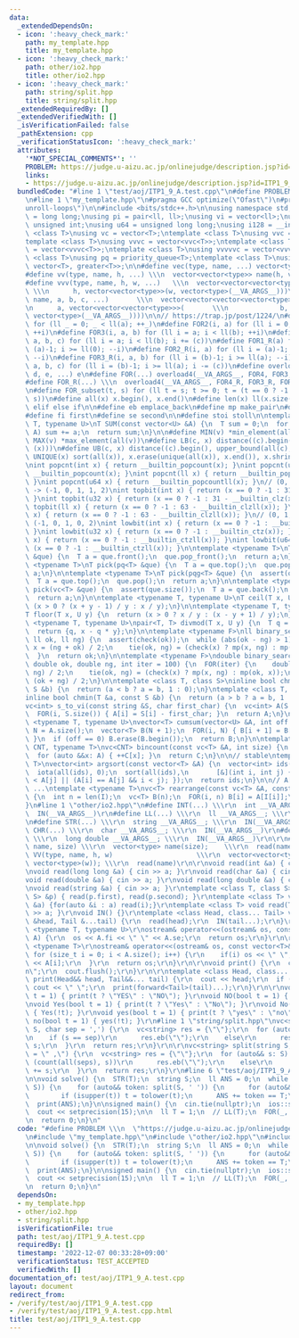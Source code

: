 ```yaml
---
data:
  _extendedDependsOn:
  - icon: ':heavy_check_mark:'
    path: my_template.hpp
    title: my_template.hpp
  - icon: ':heavy_check_mark:'
    path: other/io2.hpp
    title: other/io2.hpp
  - icon: ':heavy_check_mark:'
    path: string/split.hpp
    title: string/split.hpp
  _extendedRequiredBy: []
  _extendedVerifiedWith: []
  _isVerificationFailed: false
  _pathExtension: cpp
  _verificationStatusIcon: ':heavy_check_mark:'
  attributes:
    '*NOT_SPECIAL_COMMENTS*': ''
    PROBLEM: https://judge.u-aizu.ac.jp/onlinejudge/description.jsp?id=ITP1_9_A
    links:
    - https://judge.u-aizu.ac.jp/onlinejudge/description.jsp?id=ITP1_9_A
  bundledCode: "#line 1 \"test/aoj/ITP1_9_A.test.cpp\"\n#define PROBLEM \\\n  \"https://judge.u-aizu.ac.jp/onlinejudge/description.jsp?id=ITP1_9_A\"\
    \n#line 1 \"my_template.hpp\"\n#pragma GCC optimize(\"Ofast\")\n#pragma GCC optimize(\"\
    unroll-loops\")\n\n#include <bits/stdc++.h>\n\nusing namespace std;\n\nusing ll\
    \ = long long;\nusing pi = pair<ll, ll>;\nusing vi = vector<ll>;\nusing u32 =\
    \ unsigned int;\nusing u64 = unsigned long long;\nusing i128 = __int128;\n\ntemplate\
    \ <class T>\nusing vc = vector<T>;\ntemplate <class T>\nusing vvc = vector<vc<T>>;\n\
    template <class T>\nusing vvvc = vector<vvc<T>>;\ntemplate <class T>\nusing vvvvc\
    \ = vector<vvvc<T>>;\ntemplate <class T>\nusing vvvvvc = vector<vvvvc<T>>;\ntemplate\
    \ <class T>\nusing pq = priority_queue<T>;\ntemplate <class T>\nusing pqg = priority_queue<T,\
    \ vector<T>, greater<T>>;\n\n#define vec(type, name, ...) vector<type> name(__VA_ARGS__)\n\
    #define vv(type, name, h, ...) \\\n  vector<vector<type>> name(h, vector<type>(__VA_ARGS__))\n\
    #define vvv(type, name, h, w, ...)   \\\n  vector<vector<vector<type>>> name(\
    \ \\\n      h, vector<vector<type>>(w, vector<type>(__VA_ARGS__)))\n#define vvvv(type,\
    \ name, a, b, c, ...)       \\\n  vector<vector<vector<vector<type>>>> name( \\\
    \n      a, vector<vector<vector<type>>>(       \\\n             b, vector<vector<type>>(c,\
    \ vector<type>(__VA_ARGS__))))\n\n// https://trap.jp/post/1224/\n#define FOR1(a)\
    \ for (ll _ = 0; _ < ll(a); ++_)\n#define FOR2(i, a) for (ll i = 0; i < ll(a);\
    \ ++i)\n#define FOR3(i, a, b) for (ll i = a; i < ll(b); ++i)\n#define FOR4(i,\
    \ a, b, c) for (ll i = a; i < ll(b); i += (c))\n#define FOR1_R(a) for (ll i =\
    \ (a)-1; i >= ll(0); --i)\n#define FOR2_R(i, a) for (ll i = (a)-1; i >= ll(0);\
    \ --i)\n#define FOR3_R(i, a, b) for (ll i = (b)-1; i >= ll(a); --i)\n#define FOR4_R(i,\
    \ a, b, c) for (ll i = (b)-1; i >= ll(a); i -= (c))\n#define overload4(a, b, c,\
    \ d, e, ...) e\n#define FOR(...) overload4(__VA_ARGS__, FOR4, FOR3, FOR2, FOR1)(__VA_ARGS__)\n\
    #define FOR_R(...) \\\n  overload4(__VA_ARGS__, FOR4_R, FOR3_R, FOR2_R, FOR1_R)(__VA_ARGS__)\n\
    \n#define FOR_subset(t, s) for (ll t = s; t >= 0; t = (t == 0 ? -1 : (t - 1) &\
    \ s))\n#define all(x) x.begin(), x.end()\n#define len(x) ll(x.size())\n#define\
    \ elif else if\n\n#define eb emplace_back\n#define mp make_pair\n#define mt make_tuple\n\
    #define fi first\n#define se second\n\n#define stoi stoll\n\ntemplate <typename\
    \ T, typename U>\nT SUM(const vector<U> &A) {\n  T sum = 0;\n  for (auto &&a:\
    \ A) sum += a;\n  return sum;\n}\n\n#define MIN(v) *min_element(all(v))\n#define\
    \ MAX(v) *max_element(all(v))\n#define LB(c, x) distance((c).begin(), lower_bound(all(c),\
    \ (x)))\n#define UB(c, x) distance((c).begin(), upper_bound(all(c), (x)))\n#define\
    \ UNIQUE(x) sort(all(x)), x.erase(unique(all(x)), x.end()), x.shrink_to_fit()\n\
    \nint popcnt(int x) { return __builtin_popcount(x); }\nint popcnt(u32 x) { return\
    \ __builtin_popcount(x); }\nint popcnt(ll x) { return __builtin_popcountll(x);\
    \ }\nint popcnt(u64 x) { return __builtin_popcountll(x); }\n// (0, 1, 2, 3, 4)\
    \ -> (-1, 0, 1, 1, 2)\nint topbit(int x) { return (x == 0 ? -1 : 31 - __builtin_clz(x));\
    \ }\nint topbit(u32 x) { return (x == 0 ? -1 : 31 - __builtin_clz(x)); }\nint\
    \ topbit(ll x) { return (x == 0 ? -1 : 63 - __builtin_clzll(x)); }\nint topbit(u64\
    \ x) { return (x == 0 ? -1 : 63 - __builtin_clzll(x)); }\n// (0, 1, 2, 3, 4) ->\
    \ (-1, 0, 1, 0, 2)\nint lowbit(int x) { return (x == 0 ? -1 : __builtin_ctz(x));\
    \ }\nint lowbit(u32 x) { return (x == 0 ? -1 : __builtin_ctz(x)); }\nint lowbit(ll\
    \ x) { return (x == 0 ? -1 : __builtin_ctzll(x)); }\nint lowbit(u64 x) { return\
    \ (x == 0 ? -1 : __builtin_ctzll(x)); }\n\ntemplate <typename T>\nT pick(deque<T>\
    \ &que) {\n  T a = que.front();\n  que.pop_front();\n  return a;\n}\n\ntemplate\
    \ <typename T>\nT pick(pq<T> &que) {\n  T a = que.top();\n  que.pop();\n  return\
    \ a;\n}\n\ntemplate <typename T>\nT pick(pqg<T> &que) {\n  assert(que.size());\n\
    \  T a = que.top();\n  que.pop();\n  return a;\n}\n\ntemplate <typename T>\nT\
    \ pick(vc<T> &que) {\n  assert(que.size());\n  T a = que.back();\n  que.pop_back();\n\
    \  return a;\n}\n\ntemplate <typename T, typename U>\nT ceil(T x, U y) {\n  return\
    \ (x > 0 ? (x + y - 1) / y : x / y);\n}\n\ntemplate <typename T, typename U>\n\
    T floor(T x, U y) {\n  return (x > 0 ? x / y : (x - y + 1) / y);\n}\n\ntemplate\
    \ <typename T, typename U>\npair<T, T> divmod(T x, U y) {\n  T q = floor(x, y);\n\
    \  return {q, x - q * y};\n}\n\ntemplate <typename F>\nll binary_search(F check,\
    \ ll ok, ll ng) {\n  assert(check(ok));\n  while (abs(ok - ng) > 1) {\n    auto\
    \ x = (ng + ok) / 2;\n    tie(ok, ng) = (check(x) ? mp(x, ng) : mp(ok, x));\n\
    \  }\n  return ok;\n}\n\ntemplate <typename F>\ndouble binary_search_real(F check,\
    \ double ok, double ng, int iter = 100) {\n  FOR(iter) {\n    double x = (ok +\
    \ ng) / 2;\n    tie(ok, ng) = (check(x) ? mp(x, ng) : mp(ok, x));\n  }\n  return\
    \ (ok + ng) / 2;\n}\n\ntemplate <class T, class S>\ninline bool chmax(T &a, const\
    \ S &b) {\n  return (a < b ? a = b, 1 : 0);\n}\ntemplate <class T, class S>\n\
    inline bool chmin(T &a, const S &b) {\n  return (a > b ? a = b, 1 : 0);\n}\n\n\
    vc<int> s_to_vi(const string &S, char first_char) {\n  vc<int> A(S.size());\n\
    \  FOR(i, S.size()) { A[i] = S[i] - first_char; }\n  return A;\n}\n\ntemplate\
    \ <typename T, typename U>\nvector<T> cumsum(vector<U> &A, int off = 1) {\n  int\
    \ N = A.size();\n  vector<T> B(N + 1);\n  FOR(i, N) { B[i + 1] = B[i] + A[i];\
    \ }\n  if (off == 0) B.erase(B.begin());\n  return B;\n}\n\ntemplate <typename\
    \ CNT, typename T>\nvc<CNT> bincount(const vc<T> &A, int size) {\n  vc<CNT> C(size);\n\
    \  for (auto &&x: A) { ++C[x]; }\n  return C;\n}\n\n// stable\ntemplate <typename\
    \ T>\nvector<int> argsort(const vector<T> &A) {\n  vector<int> ids(A.size());\n\
    \  iota(all(ids), 0);\n  sort(all(ids),\n       [&](int i, int j) { return A[i]\
    \ < A[j] || (A[i] == A[j] && i < j); });\n  return ids;\n}\n\n// A[I[0]], A[I[1]],\
    \ ...\ntemplate <typename T>\nvc<T> rearrange(const vc<T> &A, const vc<int> &I)\
    \ {\n  int n = len(I);\n  vc<T> B(n);\n  FOR(i, n) B[i] = A[I[i]];\n  return B;\n\
    }\n#line 1 \"other/io2.hpp\"\n#define INT(...) \\\r\n  int __VA_ARGS__; \\\r\n\
    \  IN(__VA_ARGS__)\r\n#define LL(...) \\\r\n  ll __VA_ARGS__; \\\r\n  IN(__VA_ARGS__)\r\
    \n#define STR(...) \\\r\n  string __VA_ARGS__; \\\r\n  IN(__VA_ARGS__)\r\n#define\
    \ CHR(...) \\\r\n  char __VA_ARGS__; \\\r\n  IN(__VA_ARGS__)\r\n#define DBL(...)\
    \ \\\r\n  long double __VA_ARGS__; \\\r\n  IN(__VA_ARGS__)\r\n\r\n#define VEC(type,\
    \ name, size) \\\r\n  vector<type> name(size);    \\\r\n  read(name)\r\n#define\
    \ VV(type, name, h, w)                     \\\r\n  vector<vector<type>> name(h,\
    \ vector<type>(w)); \\\r\n  read(name)\r\n\r\nvoid read(int &a) { cin >> a; }\r\
    \nvoid read(long long &a) { cin >> a; }\r\nvoid read(char &a) { cin >> a; }\r\n\
    void read(double &a) { cin >> a; }\r\nvoid read(long double &a) { cin >> a; }\r\
    \nvoid read(string &a) { cin >> a; }\r\ntemplate <class T, class S> void read(pair<T,\
    \ S> &p) { read(p.first), read(p.second); }\r\ntemplate <class T> void read(vector<T>\
    \ &a) {for(auto &i : a) read(i);}\r\ntemplate <class T> void read(T &a) { cin\
    \ >> a; }\r\nvoid IN() {}\r\ntemplate <class Head, class... Tail> void IN(Head\
    \ &head, Tail &...tail) {\r\n  read(head);\r\n  IN(tail...);\r\n}\r\n\r\ntemplate\
    \ <typename T, typename U>\r\nostream& operator<<(ostream& os, const pair<T, U>&\
    \ A) {\r\n  os << A.fi << \" \" << A.se;\r\n  return os;\r\n}\r\n\r\ntemplate\
    \ <typename T>\r\nostream& operator<<(ostream& os, const vector<T>& A) {\r\n \
    \ for (size_t i = 0; i < A.size(); i++) {\r\n    if(i) os << \" \";\r\n    os\
    \ << A[i];\r\n  }\r\n  return os;\r\n}\r\n\r\nvoid print() {\r\n  cout << \"\\\
    n\";\r\n  cout.flush();\r\n}\r\n\r\ntemplate <class Head, class... Tail>\r\nvoid\
    \ print(Head&& head, Tail&&... tail) {\r\n  cout << head;\r\n  if (sizeof...(Tail))\
    \ cout << \" \";\r\n  print(forward<Tail>(tail)...);\r\n}\r\n\r\nvoid YES(bool\
    \ t = 1) { print(t ? \"YES\" : \"NO\"); }\r\nvoid NO(bool t = 1) { YES(!t); }\r\
    \nvoid Yes(bool t = 1) { print(t ? \"Yes\" : \"No\"); }\r\nvoid No(bool t = 1)\
    \ { Yes(!t); }\r\nvoid yes(bool t = 1) { print(t ? \"yes\" : \"no\"); }\r\nvoid\
    \ no(bool t = 1) { yes(!t); }\r\n#line 1 \"string/split.hpp\"\nvc<string> split(string\
    \ S, char sep = ',') {\r\n  vc<string> res = {\"\"};\r\n  for (auto&& s: S) {\r\
    \n    if (s == sep)\r\n      res.eb(\"\");\r\n    else\r\n      res.back() +=\
    \ s;\r\n  }\r\n  return res;\r\n}\r\n\r\nvc<string> split(string S, string seps\
    \ = \" ,\") {\r\n  vc<string> res = {\"\"};\r\n  for (auto&& s: S) {\r\n    if\
    \ (count(all(seps), s))\r\n      res.eb(\"\");\r\n    else\r\n      res.back()\
    \ += s;\r\n  }\r\n  return res;\r\n}\r\n#line 6 \"test/aoj/ITP1_9_A.test.cpp\"\
    \n\nvoid solve() {\n  STR(T);\n  string S;\n  ll ANS = 0;\n  while (getline(cin,\
    \ S)) {\n    for (auto&& token: split(S, ' ')) {\n      for (auto&& t: token)\n\
    \        if (isupper(t)) t = tolower(t);\n      ANS += token == T;\n    }\n  }\n\
    \  print(ANS);\n}\n\nsigned main() {\n  cin.tie(nullptr);\n  ios::sync_with_stdio(false);\n\
    \  cout << setprecision(15);\n\n  ll T = 1;\n  // LL(T);\n  FOR(_, T) solve();\n\
    \n  return 0;\n}\n"
  code: "#define PROBLEM \\\n  \"https://judge.u-aizu.ac.jp/onlinejudge/description.jsp?id=ITP1_9_A\"\
    \n#include \"my_template.hpp\"\n#include \"other/io2.hpp\"\n#include \"string/split.hpp\"\
    \n\nvoid solve() {\n  STR(T);\n  string S;\n  ll ANS = 0;\n  while (getline(cin,\
    \ S)) {\n    for (auto&& token: split(S, ' ')) {\n      for (auto&& t: token)\n\
    \        if (isupper(t)) t = tolower(t);\n      ANS += token == T;\n    }\n  }\n\
    \  print(ANS);\n}\n\nsigned main() {\n  cin.tie(nullptr);\n  ios::sync_with_stdio(false);\n\
    \  cout << setprecision(15);\n\n  ll T = 1;\n  // LL(T);\n  FOR(_, T) solve();\n\
    \n  return 0;\n}\n"
  dependsOn:
  - my_template.hpp
  - other/io2.hpp
  - string/split.hpp
  isVerificationFile: true
  path: test/aoj/ITP1_9_A.test.cpp
  requiredBy: []
  timestamp: '2022-12-07 00:33:28+09:00'
  verificationStatus: TEST_ACCEPTED
  verifiedWith: []
documentation_of: test/aoj/ITP1_9_A.test.cpp
layout: document
redirect_from:
- /verify/test/aoj/ITP1_9_A.test.cpp
- /verify/test/aoj/ITP1_9_A.test.cpp.html
title: test/aoj/ITP1_9_A.test.cpp
---
```

